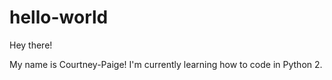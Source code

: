 # hello-world

Hey there!

My name is Courtney-Paige! I'm currently learning how to code in Python 2.
